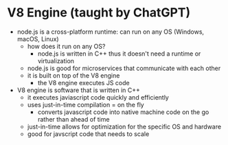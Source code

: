 # V8 Engine (taught by ChatGPT)
- node.js is a cross-platform runtime: can run on any OS (Windows, macOS, Linux)
	- how does it run on any OS?
		- node.js is written in C++ thus it doesn't need a runtime or virtualization
	- node.js is good for microservices that communicate with each other
	- it is built on top of the V8 engine
		- the V8 engine executes JS code 
- V8 engine is software that is written in C++ 
	- it executes javiascript code quickly and efficiently
	- uses just-in-time compilation = on the fly
		- converts javascript code into native machine code on the go rather than ahead of time
	- just-in-time allows for optimization for the specific OS and hardware
	- good for javscript code that needs to scale
